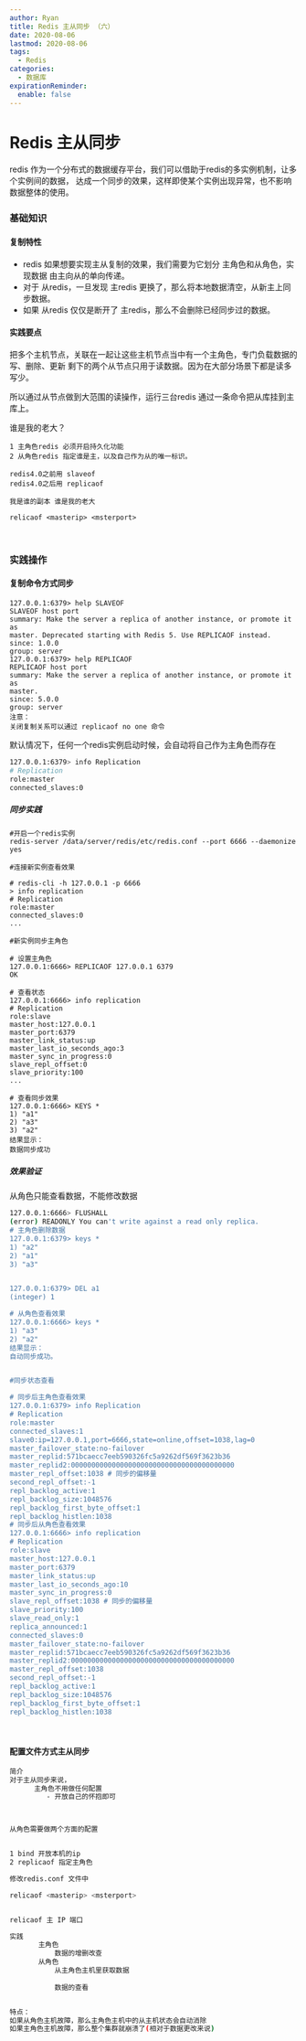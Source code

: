 ```yaml
---
author: Ryan
title: Redis 主从同步 （六）
date: 2020-08-06
lastmod: 2020-08-06
tags:
  - Redis
categories:
  - 数据库
expirationReminder:
  enable: false
---
```





#  Redis 主从同步



redis 作为一个分布式的数据缓存平台，我们可以借助于redis的多实例机制，让多个实例间的数据，
达成一个同步的效果，这样即使某个实例出现异常，也不影响数据整体的使用。



### 基础知识



#### 复制特性



- redis 如果想要实现主从复制的效果，我们需要为它划分 主角色和从角色，实现数据 由主向从的单向传递。
- 对于 从redis，一旦发现 主redis 更换了，那么将本地数据清空，从新主上同步数据。
- 如果 从redis 仅仅是断开了 主redis，那么不会删除已经同步过的数据。



#### 实践要点

把多个主机节点，关联在一起让这些主机节点当中有一个主角色，专门负载数据的写、删除、更新
剩下的两个从节点只用于读数据。因为在大部分场景下都是读多写少。

所以通过从节点做到大范围的读操作，运行三台redis 通过一条命令把从库挂到主库上。

谁是我的老大？



```
1 主角色redis 必须开启持久化功能
2 从角色redis 指定谁是主，以及自己作为从的唯一标识。

redis4.0之前用 slaveof
redis4.0之后用 replicaof

我是谁的副本 谁是我的老大

relicaof <masterip> <msterport>
```

<br>



### 实践操作

#### 复制命令方式同步

```
127.0.0.1:6379> help SLAVEOF
SLAVEOF host port
summary: Make the server a replica of another instance, or promote it as
master. Deprecated starting with Redis 5. Use REPLICAOF instead.
since: 1.0.0
group: server
127.0.0.1:6379> help REPLICAOF
REPLICAOF host port
summary: Make the server a replica of another instance, or promote it as
master.
since: 5.0.0
group: server
注意：
关闭复制关系可以通过 replicaof no one 命令
```



默认情况下，任何一个redis实例启动时候，会自动将自己作为主角色而存在

```sh
127.0.0.1:6379> info Replication
# Replication
role:master
connected_slaves:0
```

##### **同步实践**

```
#开启一个redis实例
redis-server /data/server/redis/etc/redis.conf --port 6666 --daemonize yes

#连接新实例查看效果

# redis-cli -h 127.0.0.1 -p 6666
> info replication
# Replication
role:master
connected_slaves:0
...

#新实例同步主角色

# 设置主角色
127.0.0.1:6666> REPLICAOF 127.0.0.1 6379
OK

# 查看状态
127.0.0.1:6666> info replication
# Replication
role:slave
master_host:127.0.0.1
master_port:6379
master_link_status:up
master_last_io_seconds_ago:3
master_sync_in_progress:0
slave_repl_offset:0
slave_priority:100
...

# 查看同步效果
127.0.0.1:6666> KEYS *
1) "a1"
2) "a3"
3) "a2"
结果显示：
数据同步成功
```



##### 效果验证



从角色只能查看数据，不能修改数据



```sh
127.0.0.1:6666> FLUSHALL
(error) READONLY You can't write against a read only replica.
# 主角色删除数据
127.0.0.1:6379> keys *
1) "a2"
2) "a1"
3) "a3"


127.0.0.1:6379> DEL a1
(integer) 1

# 从角色查看效果
127.0.0.1:6666> keys *
1) "a3"
2) "a2"
结果显示：
自动同步成功。


#同步状态查看

# 同步后主角色查看效果
127.0.0.1:6379> info Replication
# Replication
role:master
connected_slaves:1
slave0:ip=127.0.0.1,port=6666,state=online,offset=1038,lag=0
master_failover_state:no-failover
master_replid:571bcaecc7eeb590326fc5a9262df569f3623b36
master_replid2:0000000000000000000000000000000000000000
master_repl_offset:1038 # 同步的偏移量
second_repl_offset:-1
repl_backlog_active:1
repl_backlog_size:1048576
repl_backlog_first_byte_offset:1
repl_backlog_histlen:1038
# 同步后从角色查看效果
127.0.0.1:6666> info replication
# Replication
role:slave
master_host:127.0.0.1
master_port:6379
master_link_status:up
master_last_io_seconds_ago:10
master_sync_in_progress:0
slave_repl_offset:1038 # 同步的偏移量
slave_priority:100
slave_read_only:1
replica_announced:1
connected_slaves:0
master_failover_state:no-failover
master_replid:571bcaecc7eeb590326fc5a9262df569f3623b36
master_replid2:0000000000000000000000000000000000000000
master_repl_offset:1038
second_repl_offset:-1
repl_backlog_active:1
repl_backlog_size:1048576
repl_backlog_first_byte_offset:1
repl_backlog_histlen:1038
```



<br>



#### 配置文件方式主从同步



```sh
简介
对于主从同步来说，
      主角色不用做任何配置
         - 开放自己的怀抱即可



从角色需要做两个方面的配置


1 bind 开放本机的ip
2 replicaof 指定主角色

修改redis.conf 文件中

relicaof <masterip> <msterport>


relicaof 主 IP 端口

实践
       主角色
           数据的增删改查
       从角色
           从主角色主机里获取数据
           
           数据的查看


特点：
如果从角色主机故障，那么主角色主机中的从主机状态会自动消除
如果主角色主机故障，那么整个集群就崩溃了(相对于数据更改来说)
```

